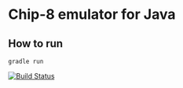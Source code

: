 # Chip-8 emulator for Java

## How to run

`gradle run`

[![Build Status](https://travis-ci.org/ismaro3/Java-chip8-emulator.svg?branch=master)](https://travis-ci.org/ismaro3/Java-chip8-emulator)